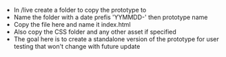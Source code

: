 - In /live create a folder to copy the prototype to
- Name the folder with a date prefis 'YYMMDD-' then prototype name
- Copy the file here and name it index.html
- Also copy the CSS folder and any other asset if specified
- The goal here is to create a standalone version of the prototype for user testing that won't change with future update